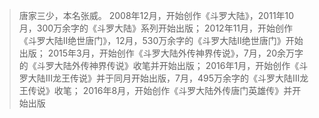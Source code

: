 > 唐家三少，本名张威。
> 2008年12月，开始创作《斗罗大陆》，2011年10月，300万余字的《斗罗大陆》系列开始出版；
> 2012年11月，开始创作《斗罗大陆II绝世唐门》，12月，530万余字的《斗罗大陆II绝世唐门》开始出版；
> 2015年3月，开始创作《斗罗大陆外传神界传说》，7月，20余万字的《斗罗大陆外传神界传说》收笔并开始出版；
> 2016年1月，开始创作《斗罗大陆Ⅲ龙王传说》并于同月开始出版，7月，495万余字的《斗罗大陆Ⅲ龙王传说》收笔；
> 2016年8月，开始创作《斗罗大陆外传唐门英雄传》并开始出版